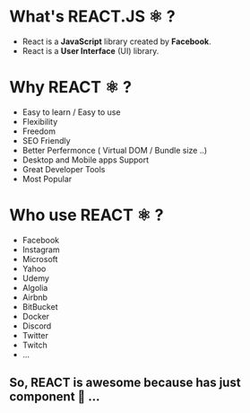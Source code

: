 # What's REACT.JS ⚛️ ?
 
- React is a __JavaScript__ library created by __Facebook__.
- React is a __User Interface__ (UI) library.


# Why REACT ⚛️ ?

- Easy to learn / Easy to use
- Flexibility
- Freedom
- SEO Friendly 
- Better Perfermonce ( Virtual DOM / Bundle size ..)
- Desktop and Mobile apps Support 
- Great Developer Tools
- Most Popular


# Who use REACT ⚛️ ? 

- Facebook 
- Instagram 
- Microsoft 
- Yahoo 
- Udemy 
- Algolia
- Airbnb
- BitBucket
- Docker
- Discord
- Twitter 
- Twitch 
- ...



## So, REACT is awesome because has just component 🧩 ...

